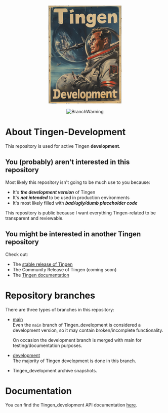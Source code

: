 <!-- u240529 -->

<div align="center">

  ![logo](/.github/images/logos/TingenDevelopment_README.png)

  ![BranchWarning](https://img.shields.io/badge/Development_Release-24.7-red?style=for-the-badge)

</div>

# About Tingen-Development

This repository is used for active Tingen **development**.

## You (probably) aren't interested in this repository

Most likely this repository isn't going to be much use to you because:

* It's ***the development version*** of Tingen
* It's ***not intended*** to be used in production environments
* It's most likely filled with ***bad/ugly/dumb placeholder code***

This repository is public because I want everything Tingen-related to be transparent and reviewable.

## You might be interested in another Tingen repository

Check out:

* The [stable release of Tingen](https://github.com/spectrum-health-systems/Tingen)
* The Community Release of Tingen (coming soon) <!--[the Community Release](https://github.com/spectrum-health-systems/Tingen-CommunityRelease). -->
* The [Tingen documentation](https://github.com/spectrum-health-systems/Tingen-Documentation)

# Repository branches

There are three types of branches in this repository:

* [main](https://github.com/spectrum-health-systems/Tingen_development/tree/main)  
  Even the `main` branch of Tingen_development is considered a development version, so it may contain broken/incomplete functionality.
  
  On occasion the development branch is merged with main for testing/documentation purposes.
  
* [development](https://github.com/spectrum-health-systems/Tingen_development/tree/development)  
  The majority of Tingen development is done in this branch.

* Tingen_development archive snapshots.

# Documentation

You can find the Tingen_development API documentation [here](https://spectrum-health-systems.github.io/Tingen-Development/).
